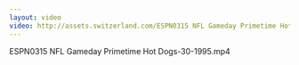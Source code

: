 ```yaml
---
layout: video
video: http://assets.switzerland.com/ESPN0315 NFL Gameday Primetime Hot Dogs-30-1995.mp4
---
```

ESPN0315 NFL Gameday Primetime Hot Dogs-30-1995.mp4
